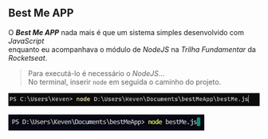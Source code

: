 ## Best Me APP

O ***Best Me APP*** nada mais é que um sistema simples desenvolvido com *JavaScript*  
enquanto eu acompanhava o módulo de *NodeJS* na *Trilha Fundamentar* da *Rocketseat*.

> Para executá-lo é necessário o *NodeJS*...  
> No terminal, inserir `node` em seguida o caminho do projeto.

![Exemplo](img/example1.jpg)

![Exemplo](img/example2.jpg)
